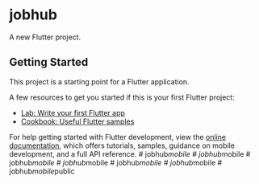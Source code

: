 # jobhub

A new Flutter project.

## Getting Started

This project is a starting point for a Flutter application.

A few resources to get you started if this is your first Flutter project:

- [Lab: Write your first Flutter app](https://docs.flutter.dev/get-started/codelab)
- [Cookbook: Useful Flutter samples](https://docs.flutter.dev/cookbook)

For help getting started with Flutter development, view the
[online documentation](https://docs.flutter.dev/), which offers tutorials,
samples, guidance on mobile development, and a full API reference.
#   j o b h u b _ m o b i l e  
 #   j o b h u b _ m o b i l e  
 #   j o b h u b _ m o b i l e  
 #   j o b h u b _ m o b i l e  
 #   j o b h u b _ m o b i l e  
 #   j o b h u b _ m o b i l e  
 #   j o b h u b _ m o b i l e _ p u b l i c  
 